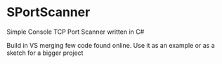 # SPortScanner
Simple Console TCP Port Scanner written in C#

Build in VS merging few code found online. Use it as an example or as a sketch for a bigger project
